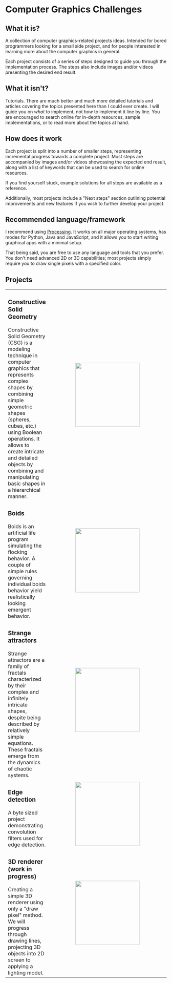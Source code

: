 # Computer Graphics Challenges

## What it is?

A collection of computer graphics-related projects ideas. Intended for bored programmers looking for a small side project, and for people interested in learning more about the computer graphics in general.

Each project consists of a series of steps designed to guide you through the implementation process. The steps also include images and/or videos presenting the desired end result.

## What it isn't?

Tutorials. There are much better and much more detailed tutorials and articles covering the topics presented here than I could ever create. I will guide you on _what_ to implement, not _how_ to implement it line by line. You are encouraged to search online for in-depth resources, sample implementations, or to read more about the topics at hand.

## How does it work

Each project is split into a number of smaller steps, representing incremental progress towards a complete project. Most steps are accompanied by images and/or videos showcasing the expected end result, along with a list of keywords that can be used to search for online resources.

If you find yourself stuck, example solutions for all steps are available as a reference.

Additionally, most projects include a "Next steps" section outlining potential improvements and new features if you wish to further develop your project.

## Recommended language/framework

I recommend using [Processing](https://processing.org/). It works on all major operating systems, has modes for Python, Java and JavaScript, and it allows you to start writing graphical apps with a minimal setup.

That being said, you are free to use any language and tools that you prefer. You don't need advanced 2D or 3D capabilities; most projects simply require you to draw single pixels with a specified color.

## Projects

<table>
  <tr>
    <td>
      <h3>Constructive Solid Geometry</h3>
      Constructive Solid Geometry (CSG) is a modeling technique in computer graphics that represents complex shapes by combining simple geometric shapes (spheres, cubes, etc.) using Boolean operations. It allows to create intricate and detailed objects by combining and manipulating basic shapes in a hierarchical manner.
    </td>
    <td width=400px>
      <div align="center">
        <img src="https://github.com/pszemsza/graphics_challenges/assets/65168262/4b6b8188-d61b-4156-b5df-7304b23539b3" width=200px height=200px>
      </div>
    </td>
  </tr> 
  <tr>
    <td>
      <h3>Boids</h3>
      Boids is an artificial life program simulating the flocking behavior. A couple of simple rules governing individual boids behavior yield realistically looking emergent behavior.
    </td>
    <td>
      <div align="center">
        <img src="https://github.com/pszemsza/graphics_challenges/assets/65168262/6909f716-8506-4c04-91e2-b12d20545cd6" width=200px height=200px>
      </div>
    </td>
  </tr> 
  <tr>
    <td>
      <h3>Strange attractors</h3>
      Strange attractors are a family of fractals characterized by their complex and infinitely intricate shapes, despite being described by relatively simple equations. These fractals emerge from the dynamics of chaotic systems.
    </td>
    <td>
      <div align="center">
        <img src="https://github.com/pszemsza/graphics_challenges/assets/65168262/5910ac46-66c5-4d34-8495-258e19e23c2c" width=200px height=200px>
      </div>
    </td>
  </tr>
  <tr>
    <td>
      <h3>Edge detection</h3>
      A byte sized project demonstrating convolution filters used for edge detection.
    </td>
    <td>
      <div align="center">
        <img src="https://github.com/pszemsza/graphics_challenges/assets/65168262/07617690-3497-40f4-a49c-217a71daa537" height=200px>
      </div>
    </td>
  </tr> 
   <tr>
    <td>
      <h3>3D renderer (work in progress)</h3>
      Creating a simple 3D renderer using only a "draw pixel" method. We will progress through drawing lines, projecting 3D objects into 2D screen to applying a lighting model.
    </td>
    <td>
      <div align="center">
        <img src="https://github.com/pszemsza/graphics_challenges/assets/65168262/026dece3-f036-4560-8b5d-7049493d942f" height=200px>
      </div>
    </td>
     
  </tr>   
</table>
